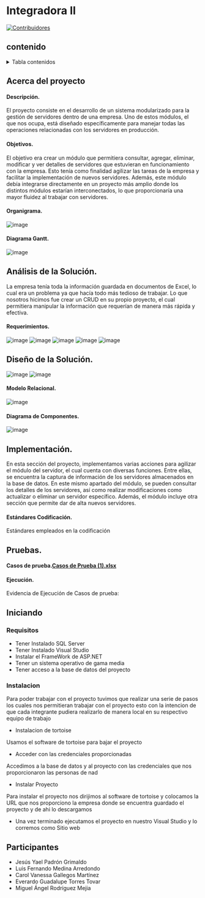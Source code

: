 # Integradora II
[![Contribuidores][contribuidores-shield]][contributors-url]

## contenido
<details>
  <summary>Tabla contenidos</summary>
  <ol>
    <li>
      <a href="#acerca-del-proyecto">Acerca del Proyecto</a>
      <ul>
        <li><a href="#descripción">Descripción</a></li>
        <li><a href="#objetivos">Objetivos</a></li>
        <li><a href="#organigrama">Organigrama</a></li>
        <li><a href="#diagrama-gantt">Diagrama Gantt</a></li>
      </ul>
    </li>
    <li>
      <a href="#análisis-de-la-solución">Análisis de la Solución</a>
      <ul>
        <li><a href="#requerimientos">Requerimientos</a></li>
        <li><a href="#diagrama-casos-de-uso">Diagrama de Casos de Uso</a></li>
      </ul>
    </li>
    <li>
      <a href="#diseño-de-la-solución">Diseño de la Solución</a>
      <ul>
        <li><a href="#modelo-relacional">Modelo Relacional</a></li>
        <li><a href="#diagrama-de-clases">Diagrama de Clases</a></li>
        <li><a href="#diagrama-de-componentes">Diagrama de Componentes</a></li>
      </ul>
    </li>    
    <li>
      <a href="#implementación">Implementación</a>
      <ul>
        <li><a href="#estándares-codificación">Estándares Codificación</a></li>
        <li><a href="#arquitectura">Arquitectura</a></li>
      </ul>
    </li>      
    <li>
      <a href="#pruebas">Pruebas</a>
      <ul>
        <li><a href="#casos-de-prueba">Casos de prueba</a></li>
        <li><a href="#ejecución">Ejecución</a></li>
      </ul>
    </li>       
    <li><a href="#guias">Guias</a></li>
    <li><a href="#contribucion">Contribución</a></li>
    <li><a href="#licencia">licencia</a></li>
    <li><a href="#contacto">Contacto</a></li>
    <li><a href="#participantes">Participantes</a></li>
  </ol>
</details>

<!-- Acerca del proyecto -->
## Acerca del proyecto

<!-- Descripción -->
#### Descripción.
El proyecto consiste en el desarrollo de un sistema modularizado para la gestión de servidores dentro de una empresa. Uno de estos módulos, el que nos ocupa, está diseñado específicamente para manejar todas las operaciones relacionadas con los servidores en producción.
<!-- Objetivos -->
#### Objetivos.
El objetivo era crear un módulo que permitiera consultar, agregar, eliminar, modificar y ver detalles de servidores que estuvieran en funcionamiento con la empresa. Esto tenía como finalidad agilizar las tareas de la empresa y facilitar la implementación de nuevos servidores. Además, este módulo debía integrarse directamente en un proyecto más amplio donde los distintos módulos estarían interconectados, lo que proporcionaría una mayor fluidez al trabajar con servidores.
<!-- Organigrama -->
#### Organigrama.
![image](https://github.com/zFerchou/Modulo-Servidor/assets/148410334/214afdab-d06b-4a41-b59b-50f9597e8a3b)

<!-- Diagrama Gantt -->
#### Diagrama Gantt.
![image](https://github.com/zFerchou/Modulo-Servidor/assets/148410334/93a86ece-de51-45e4-88d7-815253161709)


<!-- Análisis del proyecto -->
## Análisis de la Solución.
La empresa tenía toda la información guardada en documentos de Excel, lo cual era un problema ya que hacía todo más tedioso de trabajar. Lo que nosotros hicimos fue crear un CRUD en su propio proyecto, el cual permitiera manipular la información que requerían de manera más rápida y efectiva.
<!-- Requerimientos -->
#### Requerimientos.
![image](https://github.com/zFerchou/Modulo-Servidor/assets/148410334/6c4c8af0-2cd5-45a3-8a47-a213b7d6b417)
![image](https://github.com/zFerchou/Modulo-Servidor/assets/148410334/5837e2a7-61c2-48b7-b89d-5fbf216a7ccb)
![image](https://github.com/zFerchou/Modulo-Servidor/assets/148410334/8e8fcf10-9b3c-4903-82df-cab263be34dc)
![image](https://github.com/zFerchou/Modulo-Servidor/assets/148410334/6b8d5357-503f-42a5-92be-6e53de147947)
![image](https://github.com/zFerchou/Modulo-Servidor/assets/148410334/3e1b48e7-191d-4138-a97e-2b71965ac376)







<!-- Diseño del proyecto -->
## Diseño de la Solución.
![image](https://github.com/zFerchou/Modulo-Servidor/assets/148410334/4d242744-c4cd-4ddd-b250-8e8aee1bce4b)
![image](https://github.com/zFerchou/Modulo-Servidor/assets/148410334/567c9f4d-8ef0-4ac7-93e3-5f733241d812)



<!-- Modelo Relacional -->
#### Modelo Relacional.
![image](https://github.com/zFerchou/Modulo-Servidor/assets/148410334/96c6dd13-0844-4fd2-81b6-6ad89330e3e5)
<!-- Diagrama de Clases -->





<!-- Diagrama de Componentes -->
#### Diagrama de Componentes.
![image](https://github.com/zFerchou/Modulo-Servidor/assets/148410334/d4cb2893-116b-4441-ace5-41ddd25763ed)


<!-- Implementación del proyecto -->
## Implementación.
En esta sección del proyecto, implementamos varias acciones para agilizar el módulo del servidor, el cual cuenta con diversas funciones. Entre ellas, se encuentra la captura de información de los servidores almacenados en la base de datos. En este mismo apartado del módulo, se pueden consultar los detalles de los servidores, así como realizar modificaciones como actualizar o eliminar un servidor específico. Además, el módulo incluye otra sección que permite dar de alta nuevos servidores.

<!-- Estándares de Codificación -->
#### Estándares Codificación.
Estándares empleados en la codificación



<!-- Pruebas proyecto -->
## Pruebas.

<!-- Casos de prueba -->
#### Casos de prueba.[Casos de Prueba (1).xlsx](https://github.com/zFerchou/Modulo-Servidor/files/14961583/Casos.de.Prueba.1.xlsx)


#### Ejecución.
Evidencia de Ejecución de Casos de prueba: 

<!-- Iniciando -->
## Iniciando

<!-- Requisitos -->
### Requisitos
* Tener Instalado SQL Server
* Tener Instalado Visual Studio
* Instalar el FrameWork de ASP.NET
* Tener un sistema operativo de gama media
* Tener acceso a la base de datos del proyecto
  

<!-- Instalación -->
### Instalacion
Para poder trabajar con el proyecto tuvimos que realizar una serie de pasos los cuales nos permitieran trabajar con el proyecto
esto con la intencion de que cada integrante pudiera realizarlo de manera local en su respectivo equipo de trabajo

* Instalacion de tortoise

Usamos el software de tortoise para bajar el proyecto

* Acceder con las credenciales proporcionadas

Accedimos a la base de datos y al proyecto con las credenciales que nos proporcionaron las personas de nad


* Instalar Proyecto

Para instalar el proyecto nos dirijimos al software de tortoise y colocamos la URL que nos proporciono la 
empresa donde se encuentra guardado el proyecto y de ahi lo descargamos

* Una vez terminado ejecutamos el proyecto en nuestro Visual Studio y lo corremos como Sitio web
  



## Participantes
* Jesús Yael Padrón Grimaldo
* Luis Fernando Medina Arredondo
* Carol Vanessa Gallegos Martínez
* Everardo Guadalupe Torres Tovar
* Miguel Ángel Rodríguez Mejia


[contribuidores-shield]: https://img.shields.io/github/contributors/github_username/repo_name.svg?style=for-the-badge
[contributors-url]: https://github.com/github_username/repo_name/graphs/contributors
